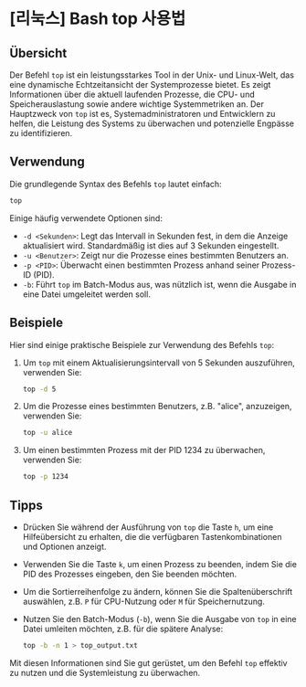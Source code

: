 # [리눅스] Bash top 사용법

## Übersicht
Der Befehl `top` ist ein leistungsstarkes Tool in der Unix- und Linux-Welt, das eine dynamische Echtzeitansicht der Systemprozesse bietet. Es zeigt Informationen über die aktuell laufenden Prozesse, die CPU- und Speicherauslastung sowie andere wichtige Systemmetriken an. Der Hauptzweck von `top` ist es, Systemadministratoren und Entwicklern zu helfen, die Leistung des Systems zu überwachen und potenzielle Engpässe zu identifizieren.

## Verwendung
Die grundlegende Syntax des Befehls `top` lautet einfach:

```bash
top
```

Einige häufig verwendete Optionen sind:

- `-d <Sekunden>`: Legt das Intervall in Sekunden fest, in dem die Anzeige aktualisiert wird. Standardmäßig ist dies auf 3 Sekunden eingestellt.
- `-u <Benutzer>`: Zeigt nur die Prozesse eines bestimmten Benutzers an.
- `-p <PID>`: Überwacht einen bestimmten Prozess anhand seiner Prozess-ID (PID).
- `-b`: Führt `top` im Batch-Modus aus, was nützlich ist, wenn die Ausgabe in eine Datei umgeleitet werden soll.

## Beispiele
Hier sind einige praktische Beispiele zur Verwendung des Befehls `top`:

1. Um `top` mit einem Aktualisierungsintervall von 5 Sekunden auszuführen, verwenden Sie:

   ```bash
   top -d 5
   ```

2. Um die Prozesse eines bestimmten Benutzers, z.B. "alice", anzuzeigen, verwenden Sie:

   ```bash
   top -u alice
   ```

3. Um einen bestimmten Prozess mit der PID 1234 zu überwachen, verwenden Sie:

   ```bash
   top -p 1234
   ```

## Tipps
- Drücken Sie während der Ausführung von `top` die Taste `h`, um eine Hilfeübersicht zu erhalten, die die verfügbaren Tastenkombinationen und Optionen anzeigt.
- Verwenden Sie die Taste `k`, um einen Prozess zu beenden, indem Sie die PID des Prozesses eingeben, den Sie beenden möchten.
- Um die Sortierreihenfolge zu ändern, können Sie die Spaltenüberschrift auswählen, z.B. `P` für CPU-Nutzung oder `M` für Speichernutzung.
- Nutzen Sie den Batch-Modus (`-b`), wenn Sie die Ausgabe von `top` in eine Datei umleiten möchten, z.B. für die spätere Analyse:

   ```bash
   top -b -n 1 > top_output.txt
   ```

Mit diesen Informationen sind Sie gut gerüstet, um den Befehl `top` effektiv zu nutzen und die Systemleistung zu überwachen.